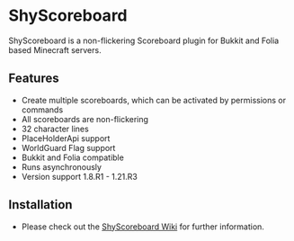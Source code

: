 # ShyScoreboard

ShyScoreboard is a non-flickering Scoreboard plugin for Bukkit and Folia based Minecraft servers.

## Features

* Create multiple scoreboards, which can be activated by permissions or commands
* All scoreboards are non-flickering
* 32 character lines
* PlaceHolderApi support
* WorldGuard Flag support
* Bukkit and Folia compatible
* Runs asynchronously
* Version support 1.8.R1 - 1.21.R3

## Installation

* Please check out the [ShyScoreboard Wiki](https://shynixn.github.io/ShyScoreboard/) for further information.
